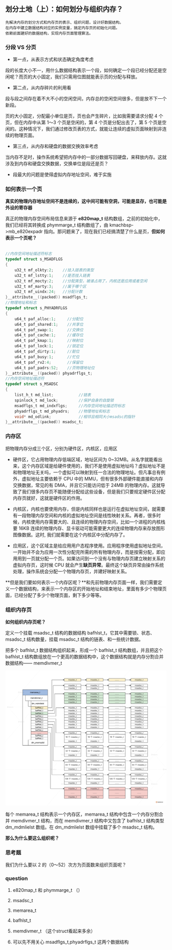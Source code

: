 ## 划分土地（上）：如何划分与组织内存？

    先解决内存的划分方式和内存页的表示、组织问题，设计好数据结构。
    在内存中建立数据结构对应的实例变量，搞定内存页的初始化问题。
    依赖前面建好的数据结构，实现内存页面管理算法。

### 分段 VS 分页

- 第一点，从表示方式和状态确定角度考虑

段的长度大小不一，用什么数据结构表示一个段，如何确定一个段已经分配还是空闲呢？而页的大小固定，我们只需用位图就能表示页的分配与释放。

- 第二点，从内存碎片的利用看

段与段之间存在着不大不小的空闲空间，内存总的空闲空间很多，但是放不下一个新段。

页的大小固定，分配最小单位是页，页也会产生碎片，比如我需要请求分配 4 个页，但在内存中从第 1～3 个页是空闲的，第 4 个页是分配出去了，第 5 个页是空闲的。这种情况下，我们通过修改页表的方式，就能让连续的虚拟页面映射到非连续的物理页面。

- 第三点，从内存和硬盘的数据交换效率考虑

当内存不足时，操作系统希望把内存中的一部分数据写回硬盘，来释放内存。这就涉及到内存和硬盘交换数据，交换单位是段还是页？

- 段最大的问题是使得虚拟内存地址空间，难于实施

### 如何表示一个页

**真实的物理内存地址空间不是连续的，这中间可能有空洞，可能是显存，也可能是外设的寄存器**

真正的物理内存空间布局信息来源于 **e820map_t** 结构数组，之前的初始化中，我们已经将其转换成 phymmarge_t 结构数组了，由 kmachbsp->mb_e820expadr 指向。那问题来了，现在我们已经搞清楚了什么是页，**但如何表示一个页呢？**

```c

//内存空间地址描述符标志
typedef struct s_MSADFLGS
{
    u32_t mf_olkty:2;    //挂入链表的类型
    u32_t mf_lstty:1;    //是否挂入链表
    u32_t mf_mocty:2;    //分配类型，被谁占用了，内核还是应用或者空闲
    u32_t mf_marty:3;    //属于哪个区
    u32_t mf_uindx:24;   //分配计数
}__attribute__((packed)) msadflgs_t; 
//物理地址和标志  
typedef struct s_PHYADRFLGS
{
    u64_t paf_alloc:1;     //分配位
    u64_t paf_shared:1;    //共享位
    u64_t paf_swap:1;      //交换位
    u64_t paf_cache:1;     //缓存位
    u64_t paf_kmap:1;      //映射位
    u64_t paf_lock:1;      //锁定位
    u64_t paf_dirty:1;     //脏位
    u64_t paf_busy:1;      //忙位
    u64_t paf_rv2:4;       //保留位
    u64_t paf_padrs:52;    //页物理地址位
}__attribute__((packed)) phyadrflgs_t;
//内存空间地址描述符
typedef struct s_MSADSC
{
    list_h_t md_list;           //链表
    spinlock_t md_lock;         //保护自身的自旋锁
    msadflgs_t md_indxflgs;     //内存空间地址描述符标志
    phyadrflgs_t md_phyadrs;    //物理地址和标志
    void* md_odlink;            //相邻且相同大小msadsc的指针
}__attribute__((packed)) msadsc_t;
```


### 内存区

把物理内存分成三个区，分别为硬件区，内核区，应用区

- 硬件区，它占用物理内存低端区域，地址区间为 0~32MB。从名字就能看出来，这个内存区域是给硬件使用的，我们不是使用虚拟地址吗？虚拟地址不是和物理地址无关吗，一个虚拟可以映射到任一合法的物理地址。但凡事总有例外，虚拟地址主要依赖于 CPU 中的 MMU，但有很多外部硬件能直接和内存交换数据，常见的有 DMA，并且它只能访问低于 24MB 的物理内存。这就导致了我们很多内存页不能随便分配给这些设备，但是我们只要规定硬件区分配内存页就好，这就是硬件区的作用。

- 内核区，内核也要使用内存，但是内核同样也是运行在虚拟地址空间，就需要有一段物理内存空间和内核的虚拟地址空间是线性映射关系。再者，很多时候，内核使用内存需要大的、且连续的物理内存空间，比如一个进程的内核栈要 16KB 连续的物理内存、显卡驱动可能需要更大的连续物理内存来存放图形图像数据。这时, 我们就需要在这个内核区中分配内存了。

- 应用区，这个区域主是给应用用户态程序使用。应用程序使用虚拟地址空间，一开始并不会为应用一次性分配完所需的所有物理内存，而是按需分配，即应用用到一页就分配一个页。如果访问到一个没有与物理内存页建立映射关系的虚拟内存页，这时候 CPU 就会产生**缺页异常**。最终这个缺页异常由操作系统处理，操作系统会分配一个物理内存页，并建好映射关系。

**但是我们要如何表示一个内存区呢？**和先前物理内存页面一样，我们需要定义一个数据结构，来表示一个内存区的开始地址和结束地址，里面有多少个物理页面，已经分配了多少个物理页面，剩下多少等等。

### 组织内存页

**如何组织内存页呢？**

定义一个挂载 msadsc_t 结构的数据结构 bafhlst_t，它其中需要锁、状态、msadsc_t 结构数量，挂载 msadsc_t 结构的链表、和一些统计数据。

把多个 bafhlst_t 数据结构组织起来，形成一个 bafhlst_t 结构数组，并且把这个 bafhlst_t 结构数组放在一个更高的数据结构中，这个数据结构就是内存分割合并数据结构—— memdivmer_t


![页面组织结构示意图](./16_01.png)

每个 memarea_t 结构表示一个内存区，memarea_t 结构中包含一个内存分割合并 memdivmer_t 结构，而在 memdivmer_t 结构中又包含了 bafhlst_t 结构类型 dm_mdmlielst 数组。在 dm_mdmlielst 数组中挂载了多个 msadsc_t 结构。

**那么为什么要这么组织呢？**

### 思考题

我们为什么要以 2 的（0～52）次方为页面数来组织页面呢？

### question

1. e820map_t 和 phymmarge_t （）
1. msadsc_t
2. memarea_t
3. bafhlst_t
4. memdivmer_t （这个struct看起来多余）

5. 可以先不用关心 msadflgs_t,phyadrflgs_t 这两个数据结构